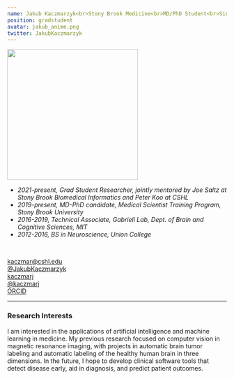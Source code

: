 ```yaml
---
name: Jakub Kaczmarzyk<br>Stony Brook Medicine<br>MD/PhD Student<br>Since 2021
position: gradstudent
avatar: jakub_anime.png
twitter: JakubKaczmarzyk
---
```


<img width="300" src="{{site.baseurl}}/images/anime/{{page.avatar}}" data-action="zoom">
<br>

- _2021-present, Grad Student Researcher, jointly mentored by Joe Saltz at Stony Brook Biomedical Informatics and Peter Koo at CSHL_ <br>
- _2019-present, MD-PhD candidate, Medical Scientist Training Program, Stony Brook University_ <br>
- _2016-2019, Technical Associate, Gabrieli Lab, Dept. of Brain and Cognitive Sciences, MIT_ <br>
- _2012-2016, BS in Neuroscience, Union College_ <br>
<br>

<a href="mailto:kaczmar@cshl.edu"><i class="fa fa-envelope-o"></i> kaczmar@cshl.edu</a><br>
<a href="https://twitter.com/jakubkaczmarzyk"><i class="fa fa-twitter"></i> @JakubKaczmarzyk </a><br>
<a href="https://www.linkedin.com/in/kaczmarj"><i class="fa fa-linkedin-square"></i> kaczmarj </a><br>
<a href="https://github.com/kaczmarj"><i class="fa fa-github"></i> @kaczmarj </a><br>
<a href="https://orcid.org/0000-0002-5544-7577"><i class="fab fa-orcid"></i> ORCID </a><br>

<hr>

### Research Interests

I am interested in the applications of artificial intelligence and machine learning in medicine. My previous research focused on computer vision in magnetic resonance imaging, with projects in automatic brain tumor labeling and automatic labeling of the healthy human brain in three dimensions. In the future, I hope to develop clinical software tools that detect disease early, aid in diagnosis, and predict patient outcomes.
<br>
<br>
<br>

&nbsp;
&nbsp;
&nbsp;
&nbsp;
&nbsp;
&nbsp;
&nbsp;
&nbsp;
&nbsp;
&nbsp;
&nbsp;
&nbsp;
&nbsp;
&nbsp;
&nbsp;
&nbsp;
&nbsp;
&nbsp;
&nbsp;
&nbsp;
&nbsp;
&nbsp;
&nbsp;
&nbsp;
